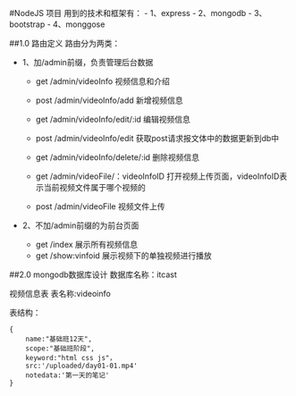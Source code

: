 #NodeJS 项目
用到的技术和框架有：
    - 1、express
    - 2、mongodb
    - 3、bootstrap
    - 4、monggose 

##1.0 路由定义
路由分为两类：

- 1、加/admin前缀，负责管理后台数据
    + get /admin/videoInfo          视频信息和介绍
    + post /admin/videoInfo/add      新增视频信息
    + get /admin/videoInfo/edit/:id  编辑视频信息
    + post /admin/videoInfo/edit       获取post请求报文体中的数据更新到db中
    + get /admin/videoInfo/delete/:id  删除视频信息

    + get /admin/videoFile/：videoInfoID  打开视频上传页面，videoInfoID表示当前视频文件属于哪个视频的
    + post  /admin/videoFile              视频文件上传
    
- 2、不加/admin前缀的为前台页面
    + get /index                           展示所有视频信息
    + get /show:vinfoid                    展示视频下的单独视频进行播放
    
    
##2.0  mongodb数据库设计
数据库名称：itcast


视频信息表
表名称:videoinfo

表结构：

    {
        name:"基础班12天",
        scope:"基础班阶段",
        keyword:"html css js"，
        src:'/uploaded/day01-01.mp4'
        notedata:'第一天的笔记'
    }
      
          